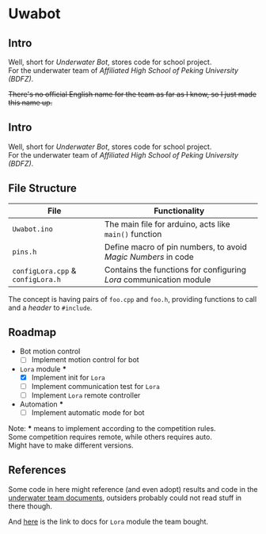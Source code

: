 # Uwabot

## Intro

Well, short for _Underwater Bot_, stores code for school project.  
For the underwater team of _Affiliated High School of Peking University (BDFZ)_.

<del>There's no official English name for the team as far as I know, so I just made this name up.</del>

## Intro

Well, short for _Underwater Bot_, stores code for school project.  
For the underwater team of _Affiliated High School of Peking University (BDFZ)_.

## File Structure

| File                              | Functionality                                                      |
| --------------------------------- | ------------------------------------------------------------------ |
| `Uwabot.ino`                      | The main file for arduino, acts like `main()` function             |
| `pins.h`                          | Define macro of pin numbers, to avoid _Magic Numbers_ in code      |
| `configLora.cpp` & `configLora.h` | Contains the functions for configuring _Lora_ communication module |

The concept is having pairs of `foo.cpp` and `foo.h`, providing functions to call and a _header_ to `#include`.

## Roadmap

- Bot motion control
  - [ ] Implement motion control for bot
- `Lora` module **\***
  - [x] Implement init for `Lora`
  - [ ] Implement communication test for `Lora`
  - [ ] Implement `Lora` remote controller
- Automation **\***
  - [ ] Implement automatic mode for bot

Note: **\*** means to implement according to the competition rules.  
Some competition requires remote, while others requires auto.  
Might have to make different versions.

## References

Some code in here might reference (and even adopt) results and code in the [underwater team documents](https://pkuschool.yuque.com/vkrd4i/iybowe), outsiders probably could not read stuff in there though.

And [here](http://www.ashining.com.cn/data/a39c_t400a22d1a.zip) is the link to docs for `Lora` module the team bought.
